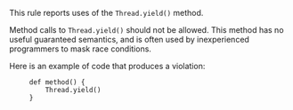 

This rule reports uses of the `Thread.yield()` method.

Method calls to `Thread.yield()` should not be allowed. This method has no useful guaranteed
semantics, and is often used by inexperienced programmers to mask race conditions.

Here is an example of code that produces a violation:

```
     def method() {
         Thread.yield()
     }
```
